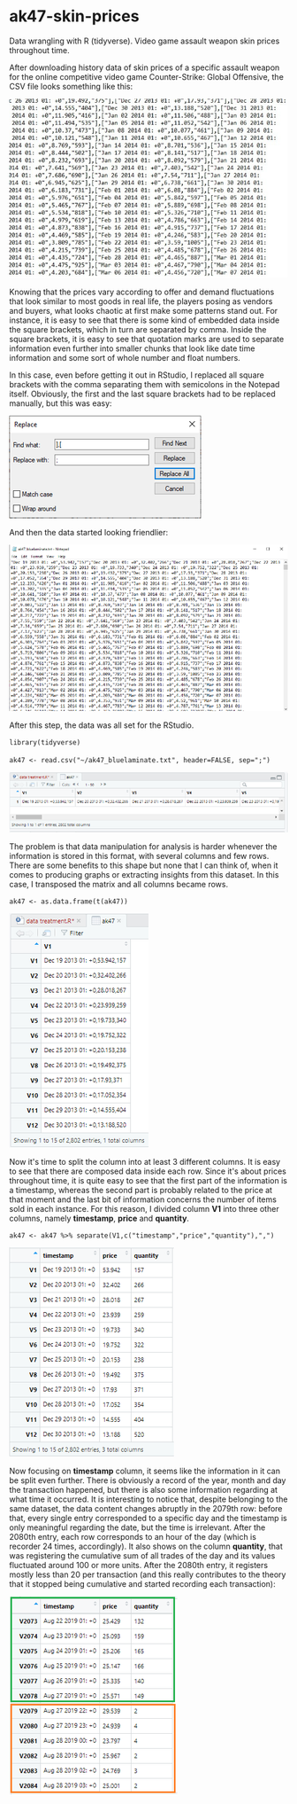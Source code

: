 # ak47-skin-prices
Data wrangling with R (tidyverse). Video game assault weapon skin prices throughout time.

After downloading history data of skin prices of a specific assault weapon for the online competitive video game Counter-Strike: Global Offensive, the CSV file looks something like this:

![pic1](https://raw.githubusercontent.com/dallasferraz/ak47-skin-prices/master/pic1.png)

Knowing that the prices vary according to offer and demand fluctuations that look similar to most goods in real life, the players posing as vendors and buyers, what looks chaotic at first make some patterns stand out. For instance, it is easy to see that there is some kind of embedded data inside the square brackets, which in turn are separated by comma. Inside the square brackets, it is easy to see that quotation marks are used to separate information even further into smaller chunks that look like date time information and some sort of whole number and float numbers.

In this case, even before getting it out in RStudio, I replaced all square brackets with the comma separating them with semicolons in the Notepad itself. Obviously, the first and the last square brackets had to be replaced manually, but this was easy:

![pic2](https://raw.githubusercontent.com/dallasferraz/ak47-skin-prices/master/pic2.png)

And then the data started looking friendlier:

![pic3](https://raw.githubusercontent.com/dallasferraz/ak47-skin-prices/master/pic3.png)

After this step, the data was all set for the RStudio.

```{r}
library(tidyverse)

ak47 <- read.csv("~/ak47_bluelaminate.txt", header=FALSE, sep=";")
```

![pic4](https://raw.githubusercontent.com/dallasferraz/ak47-skin-prices/master/pic4.png)

The problem is that data manipulation for analysis is harder whenever the information is stored in this format, with several columns and few rows. There are some benefits to this shape but none that I can think of, when it comes to producing graphs or extracting insights from this dataset. In this case, I transposed the matrix and all columns became rows.

```{r}
ak47 <- as.data.frame(t(ak47))
```

![pic5](https://raw.githubusercontent.com/dallasferraz/ak47-skin-prices/master/pic5.png)

Now it's time to split the column into at least 3 different columns. It is easy to see that there are composed data inside each row. Since it's about prices throughout time, it is quite easy to see that the first part of the information is a timestamp, whereas the second part is probably related to the price at that moment and the last bit of information concerns the number of items sold in each instance. For this reason, I divided column **V1** into three other columns, namely **timestamp**, **price** and **quantity**.

```{r}
ak47 <- ak47 %>% separate(V1,c("timestamp","price","quantity"),",")
```

![pic6](https://raw.githubusercontent.com/dallasferraz/ak47-skin-prices/master/pic6.png)

Now focusing on **timestamp** column, it seems like the information in it can be split even further. There is obviously a record of the year, month and day the transaction happened, but there is also some information regarding at what time it occurred. It is interesting to notice that, despite belonging to the same dataset, the data content changes abruptly in the 2079th row: before that, every single entry corresponded to a specific day and the timestamp is only meaningful regarding the date, but the time is irrelevant. After the 2080th entry, each row corresponds to an hour of the day (which is recorder 24 times, accordingly). It also shows on the column **quantity**, that was registering the cumulative sum of all trades of the day and its values fluctuated around 100 or more units. After the 2080th entry, it registers mostly less than 20 per transaction (and this really contributes to the theory that it stopped being cumulative and started recording each transaction):

![pic7](https://raw.githubusercontent.com/dallasferraz/ak47-skin-prices/master/pic7.png)